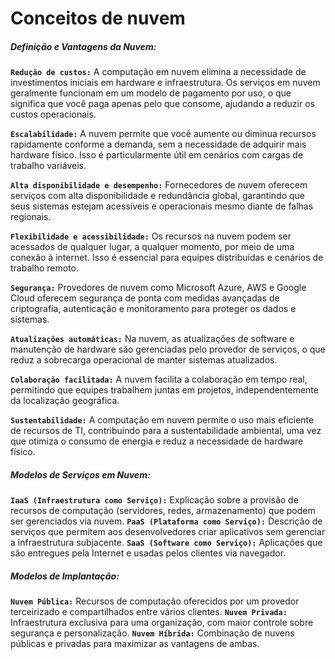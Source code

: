 # Conceitos de nuvem

##### Definição e Vantagens da Nuvem:

**`Redução de custos:`** A computação em nuvem elimina a necessidade de investimentos iniciais em hardware e infraestrutura. Os serviços em nuvem geralmente funcionam em um modelo de pagamento por uso, o que significa que você paga apenas pelo que consome, ajudando a reduzir os custos operacionais.

**`Escalabilidade:`** A nuvem permite que você aumente ou diminua recursos rapidamente conforme a demanda, sem a necessidade de adquirir mais hardware físico. Isso é particularmente útil em cenários com cargas de trabalho variáveis.

**`Alta disponibilidade e desempenho:`** Fornecedores de nuvem oferecem serviços com alta disponibilidade e redundância global, garantindo que seus sistemas estejam acessíveis e operacionais mesmo diante de falhas regionais.

**`Flexibilidade e acessibilidade:`** Os recursos na nuvem podem ser acessados de qualquer lugar, a qualquer momento, por meio de uma conexão à internet. Isso é essencial para equipes distribuídas e cenários de trabalho remoto.

**`Segurança:`** Provedores de nuvem como Microsoft Azure, AWS e Google Cloud oferecem segurança de ponta com medidas avançadas de criptografia, autenticação e monitoramento para proteger os dados e sistemas.

**`Atualizações automáticas:`** Na nuvem, as atualizações de software e manutenção de hardware são gerenciadas pelo provedor de serviços, o que reduz a sobrecarga operacional de manter sistemas atualizados.

**`Colaboração facilitada:`** A nuvem facilita a colaboração em tempo real, permitindo que equipes trabalhem juntas em projetos, independentemente da localização geográfica.

**`Sustentabilidade:`** A computação em nuvem permite o uso mais eficiente de recursos de TI, contribuindo para a sustentabilidade ambiental, uma vez que otimiza o consumo de energia e reduz a necessidade de hardware físico.

##### Modelos de Serviços em Nuvem:

**`IaaS (Infraestrutura como Serviço):`** Explicação sobre a provisão de recursos de computação (servidores, redes, armazenamento) que podem ser gerenciados via nuvem.
**`PaaS (Plataforma como Serviço):`** Descrição de serviços que permitem aos desenvolvedores criar aplicativos sem gerenciar a infraestrutura subjacente.
**`SaaS (Software como Serviço):`** Aplicações que são entregues pela Internet e usadas pelos clientes via navegador.

##### Modelos de Implantação:

**`Nuvem Pública:`** Recursos de computação oferecidos por um provedor terceirizado e compartilhados entre vários clientes.
**`Nuvem Privada:`** Infraestrutura exclusiva para uma organização, com maior controle sobre segurança e personalização.
**`Nuvem Híbrida:`** Combinação de nuvens públicas e privadas para maximizar as vantagens de ambas.
